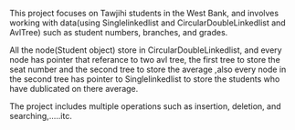 This project focuses on Tawjihi students in the West Bank, and involves working with data(using Singlelinkedlist and CircularDoubleLinkedlist and AvlTree) such
as student numbers, branches, and grades.

All the node(Student object) store in CircularDoubleLinkedlist, and every node has pointer that referance to two avl tree, the first tree to store the seat number
and the second tree to store the average ,also every node in the second tree has pointer to Singlelinkedlist to store the students who have dublicated
on there average. 

The project includes multiple operations such as insertion, deletion, and searching,.....itc.
